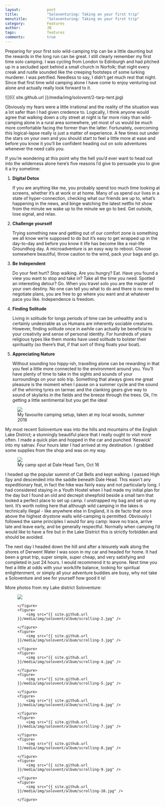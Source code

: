 ```yaml
---
layout:            post
title:             "Soloventuring: Taking on your first trip"
menutitle:         "Soloventuring: Taking on your first trip"
category:          Features
author:            JB
tags:              features
comments:          true
---
```


<div class="bg-scroll" style="background-image: url('{{ site.github.url }}/media/img/solovent/1-derwent-water.jpg')"></div>

Preparing for your first solo wild-camping trip can be a little daunting but the rewards in the long run can be great. I still clearly remember my first time solo camping. I was cycling from London to Edinburgh and had pitched up in a secluded spot behind a small church in Norfolk; that night every creak and rustle sounded like the creeping footsteps of some lurking murderer. I was petrified. Needless to say, I didn’t get much rest that night. Since that first time wild camping alone I have come to enjoy venturing out alone and actually really look forward to it. 

![]({{ site.github.url }}/media/img/solovent/2-tarp-tent.jpg)

Obviously my fears were a little irrational and the reality of the situation was a lot safer than I had given credence to. Logically, I think anyone would agree that walking down a city street at night is far more risky than wild-camping alone in a rural area somewhere, yet most of us would be much more comfortable facing the former than the latter. Fortunately, overcoming this logical-lapse really is just a matter of experience. A few times out under the stars on your own and you should start to feel a little more at ease and before you know it you’ll be confident heading out on solo adventures whenever the need calls you. 

If you’re wondering at this point why the hell you’d ever want to head out into the wilderness alone here’s five reasons I’d give to persuade you to give it a try sometime:

1. <p style="font-weight: bold">Digital Detox </p> If you are anything like me, you probably spend too much time looking at screens, whether it’s at work or at home. Many of us spend our lives in a state of hyper-connection, checking what our friends are up to, what’s happening in the news, and binge watching the latest netflix hit show from the minute we wake up to the minute we go to bed. Get outside, lose signal, and relax. 
2. <p style="font-weight: bold">Challenge yourself</p> Trying something new and getting out of our comfort zone is something we all know we’re supposed to do but it’s easy to get wrapped up in the day-to-day and before you know it life has become like a real-life Groundhog day. A microadventure is an easy way to reboot. Choose somewhere beautiful, throw caution to the wind, pack your bags and go. 
3. <p style="font-weight: bold">Be Independent</p> Do your feet hurt? Stop walking. Are you hungry? Eat. Have you found a view you want to stop and take in? Take all the time you need. Spotted an interesting detour? Go. When you travel solo you are the master of your own destiny. No one can tell you what to do and there is no need to negotiate plans, you are free to go where you want and at whatever pace you like. Independence is freedom.
4. <p style="font-weight: bold">Finding Solitude</p> Living in solitude for longs periods of time can be unhealthy and is certainly undesirable as us Humans are inherently sociable creatures. However, finding solitude once in awhile can actually be beneficial to your creativity and sense of personal identity. For hundreds of years religious types like them monks have used solitude to bolster their spirituality (so there’s that, if that sort of thing floats your boat). 
5. <p style="font-weight: bold">Appreciating Nature</p> Without sounding too hippy-ish, travelling alone can be rewarding in that you feel a little more connected to the environment around you. You’ll have plenty of time to take in the sights and sounds of your surroundings on your solo trip. Something that always gives me great pleasure is the moment when I pause on a summer cycle and the sound of the whirring tyres on tarmac and the clanking gears give way to sound of skylarks in the fields and the breeze through the trees. Ok, I’m getting a little sentimental but you get the idea! 

<figure>
<img src="{{ site.github.url }}/media/img/solovent/3-camping-setup.jpg" />
<figcaption>My favourite camping setup, taken at my local woods, summer 2016</figcaption>
</figure>

My most recent Soloventure was into the hills and mountains of the English Lake District; a stunningly beautiful place that I really ought to visit more often. I made a quick plan and hopped in the car and punched ‘Keswick’ into my satnav. Four hours later I had arrived at my destination. I grabbed some supplies from the shop and was on my way.  

<figure>
<img src="{{ site.github.url }}/media/img/solovent/4-crags.jpg" />
<figcaption>My camp spot at Dale Head Tarn, Oct 16</figcaption>
</figure>

I headed up the popular summit of Cat Bells and kept walking. I passed High Spy and descended into the saddle beneath Dale Head. This wasn't any expeditionary feat, in fact the hike was fairly easy and not particularly long. I had considered staying in a Youth Hostel when I had made my initial plan for the day but I found an old and decrepit sheepfold beside a small tarn that looked a perfect place to set up camp. I unstrapped my bag and set up my tent. It’s worth noting here that although wild camping in the lakes is technically illegal - like anywhere else in England, it is de facto that once above the highest drystone walls wild-camping is permitted. Obviously I followed the same principles I would for any camp: leave no trace, arrive late and leave early, and be generally respectful. Normally when camping  I’d would like to have a fire but in the Lake District this is strictly forbidden and should be avoided.

The next day I headed down the hill and after a leisurely walk along the shores of Derwent Water I was soon in my car and headed for home. It had been a great trip, super simple, super cheap, and very satisfying and completed in just 24 hours. I would recommend it to anyone. Next time you feel a little at odds with your work/life balance, looking for spiritual enlightenment, or simply all your adventure buddies are busy, why not take a Soloventure and see for yourself how good it is!   

More photos from my Lake district Soloventure: 

<div class="album">
    <figure>
        <img src="{{ site.github.url }}/media/img/solovent/album/scrolling-1.jpg" />

    </figure>
    <figure>
        <img src="{{ site.github.url }}/media/img/solovent/album/scrolling-2.jpg" />

    </figure>
    <figure>
        <img src="{{ site.github.url }}/media/img/solovent/album/scrolling-3.jpg" />

    </figure>
    <figure>
        <img src="{{ site.github.url }}/media/img/solovent/album/scrolling-4.jpg" />

    </figure>
    <figure>
        <img src="{{ site.github.url }}/media/img/solovent/album/scrolling-5.jpg" />

    </figure>
    <figure>
        <img src="{{ site.github.url }}/media/img/solovent/album/scrolling-6.jpg" />

    </figure>
    <figure>
        <img src="{{ site.github.url }}/media/img/solovent/album/scrolling-7.jpg" />

    </figure>
    <figure>
        <img src="{{ site.github.url }}/media/img/solovent/album/scrolling-8.jpg" />

    </figure>
    <figure>
        <img src="{{ site.github.url }}/media/img/solovent/album/scrolling-9.jpg" />

    </figure>
    <figure>
        <img src="{{ site.github.url }}/media/img/solovent/album/scrolling-10.jpg" />

    </figure>
</div>